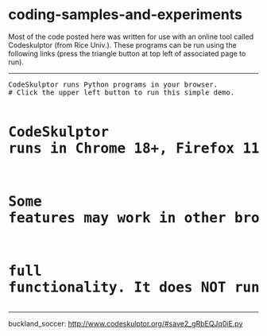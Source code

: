 # coding-samples-and-experiments

Most of the code posted here was written for use with an online tool called Codeskulptor (from Rice Univ.). These programs can be run using the following links (press the triangle button at top left of associated page to run).

<hr>
<pre>CodeSkulptor runs Python programs in your browser.
# Click the upper left button to run this simple demo.

# CodeSkulptor runs in Chrome 18+, Firefox 11+, and Safari 6+.
# Some features may work in other browsers, but do not expect
# full functionality.  It does NOT run in Internet Explorer.</pre>
<hr>

buckland_soccer: http://www.codeskulptor.org/#save2_gRbEQJq0iE.py
